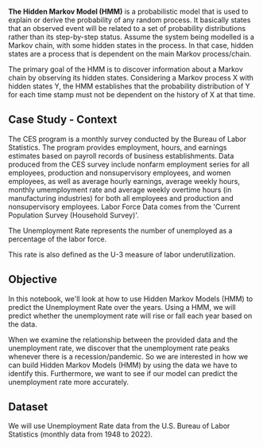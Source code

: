 **The Hidden Markov Model (HMM)** is a probabilistic model that is used to explain or derive the probability of any random process. It basically states that an observed event will be related to a set of probability distributions rather than its step-by-step status. Assume the system being modelled is a Markov chain, with some hidden states in the process. In that case, hidden states are a process that is dependent on the main Markov process/chain.

The primary goal of the HMM is to discover information about a Markov chain by observing its hidden states. Considering a Markov process X with hidden states Y, the HMM establishes that the probability distribution of Y for each time stamp must not be dependent on the history of X at that time.

## Case Study - Context
The CES program is a monthly survey conducted by the Bureau of Labor Statistics. The program provides employment, hours, and earnings estimates based on payroll records of business establishments. Data produced from the CES survey include nonfarm employment series for all employees, production and nonsupervisory employees, and women employees, as well as average hourly earnings, average weekly hours, monthly umemployment rate and average weekly overtime hours (in manufacturing industries) for both all employees and production and nonsupervisory employees. Labor Force Data comes from the 'Current Population Survey (Household Survey)'.

The Unemployment Rate represents the number of unemployed as a percentage of the labor force.

This rate is also defined as the U-3 measure of labor underutilization.

## Objective
In this notebook, we'll look at how to use Hidden Markov Models (HMM) to predict the Unemployment Rate over the years. Using a HMM, we will predict whether the unemployment rate will rise or fall each year based on the data.

When we examine the relationship between the provided data and the unemployment rate, we discover that the unemployment rate peaks whenever there is a recession/pandemic. So we are interested in how we can build Hidden Markov Models (HMM) by using the data we have to identify this. Furthermore, we want to see if our model can predict the unemployment rate more accurately.

## Dataset
We will use Unemployment Rate data from the U.S. Bureau of Labor Statistics (monthly data from 1948 to 2022).